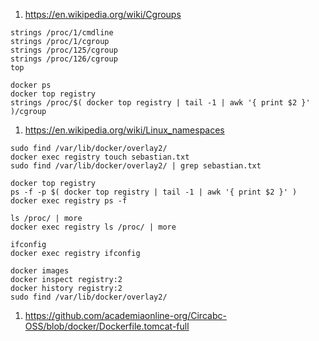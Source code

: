 1. https://en.wikipedia.org/wiki/Cgroups
```
strings /proc/1/cmdline
strings /proc/1/cgroup
strings /proc/125/cgroup
strings /proc/126/cgroup
top
```
```
docker ps
docker top registry
strings /proc/$( docker top registry | tail -1 | awk '{ print $2 }' )/cgroup
```
1. https://en.wikipedia.org/wiki/Linux_namespaces
```
sudo find /var/lib/docker/overlay2/
docker exec registry touch sebastian.txt
sudo find /var/lib/docker/overlay2/ | grep sebastian.txt
```
```
docker top registry
ps -f -p $( docker top registry | tail -1 | awk '{ print $2 }' )
docker exec registry ps -f
```
```
ls /proc/ | more
docker exec registry ls /proc/ | more
```
```
ifconfig
docker exec registry ifconfig
```
```
docker images
docker inspect registry:2
docker history registry:2
sudo find /var/lib/docker/overlay2/
```
1. https://github.com/academiaonline-org/Circabc-OSS/blob/docker/Dockerfile.tomcat-full
